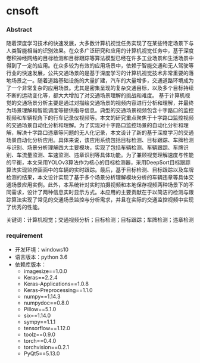 # cnsoft
### Abstract
随着深度学习技术的快速发展，大多数计算机视觉任务实现了在某些特定场景下与人类智能相当的识别效果。在众多广泛研究和应用的计算机视觉任务中，基于深度卷积神经网络的目标检测和目标跟踪等算法模型已经在许多工业场景和生活场景中得到了一定的应用。在众多较为有效的应用场景中，依赖于智能交通和无人驾驶等行业的快速发展，公共交通场景的是基于深度学习的计算机视觉技术非常重要的落地场景之一。随着道路基础设施的大量扩建，汽车的大量增多，交通道路环境成为了一个非常复杂的应用场景。尤其是密集呈现的复杂交通目标，以及多个目标持续不断的运动变化等，都大大增加了对交通场景理解的挑战和难度。
基于计算机视觉的交通场景分析主要是通过对描绘交通场景的视频内容进行分析和理解，并最终为场景理解和智能调度等提供指导信息。典型的交通场景视频包含十字路口的监控视频和车辆视角下的行车记录仪视频等。本文的研究重点聚焦于十字路口监控视频的交通场景自动化分析和理解。为了实现对十字路口监控场景的自动化分析和理解，解决十字路口违章等问题的无人化记录，本文设计了新的基于深度学习的交通场景自动化分析应用。具体来说，该应用系统包括目标检测、目标跟踪、车牌检测与识别、场景分析理解四大主要模块，实现了包括车辆检测、车辆跟踪、车牌识别、车流量监测、车速监测、违章识别等具体功能。为了兼顾视觉理解速度与性能的平衡，本文采用YOLOv3算法作为核心的目标检测器，采用DeepSort目标跟踪算法实现监控画面中的车辆的实时跟踪。最后，基于目标检测、目标跟踪以及车牌检测的结果，本文设计实现了基于多个场景分析理解模块分析的车辆违章等具体交通场景应用实例。此外，本系统针对实时拍摄视频和本地保存视频两种场景下的不同需求，设计了两种信息实时显示方式。本应用的主要贡献在于以简洁的检测与跟踪算法实现了常见的交通场景监控与分析需求，并且在实际的交通监控视频中实现了优秀的性能。

关键词：计算机视觉；交通视频分析；目标检测；目标跟踪；车牌检测；违章检测

### requirement
- 开发环境：windows10
- 语言版本：python 3.6
- 依赖库版本：
    - imagesize==1.0.0
    - Keras==2.2.4
    - Keras-Applications==1.0.8
    - Keras-Preprocessing==1.1.0
    - numpy==1.14.3
    - numpydoc==0.8.0
    - Pillow==5.1.0
    - six==1.14.0
    - sympy==1.1.1
    - tensorflow==1.12.0
    - toolz==0.9.0
    - torch==0.4.0
    - torchvision==0.2.1
    - PyQt5==5.13.0
